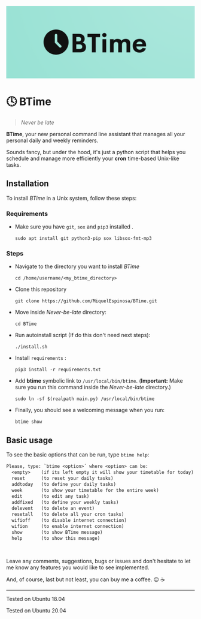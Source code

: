 ![alt text](https://github.com/MiquelEspinosa/BTime/blob/main/BTime.png?raw=true)

# :clock4: BTime 
>*Never be late*


**BTime**, your new personal command line assistant that manages all your personal daily and weekly reminders.

Sounds fancy, but under the hood, it's just a python script that helps you schedule and manage more efficiently your **cron** time-based Unix-like tasks. 
  

## Installation
To install *BTime* in a Unix system, follow these steps:

### Requirements

+ Make sure you have `git`, `sox` and `pip3` installed .
    ```
    sudo apt install git python3-pip sox libsox-fmt-mp3
    ```

### Steps


+ Navigate to the directory you want to install *BTime*
    ```
    cd /home/username/<my_btime_directory>
    ```
    
    
+ Clone this repository
    ```
    git clone https://github.com/MiquelEspinosa/BTime.git
    ```


+ Move inside *Never-be-late* directory:
    ```
    cd BTime
    ```
+ Run autoinstall script (If do this don't need next steps):
    ```
   ./install.sh
    ```

+ Install `requirements` :
    ```
    pip3 install -r requirements.txt
    ```
    

+ Add **btime** symbolic link to `/usr/local/bin/btime`. (**Important:** Make sure you run this command inside the *Never-be-late* directory.)
    ```
    sudo ln -sf $(realpath main.py) /usr/local/bin/btime
    ```

+ Finally, you should see a welcoming message when you run:
    ```
    btime show
    ```

## Basic usage
To see the basic options that can be run, type `btime help`:
```
Please, type: `btime <option>´ where <option> can be: 
  <empty>    (if its left empty it will show your timetable for today)
  reset      (to reset your daily tasks)
  addtoday   (to define your daily tasks)
  week       (to show your timetable for the entire week)
  edit       (to edit any task)
  addfixed   (to define your weekly tasks)
  delevent   (to delete an event)
  resetall   (to delete all your cron tasks)
  wifioff    (to disable internet connection)
  wifion     (to enable internet connection)
  show       (to show BTime message)
  help       (to show this message)
```

&nbsp;
&nbsp;

Leave any comments, suggestions, bugs or issues and don't hesitate to let me know any features you would like to see implemented.
&nbsp;

And, of course, last but not least, you can buy me a coffee. :wink: :coffee: 
****
Tested on Ubuntu 18.04

Tested on Ubuntu 20.04

